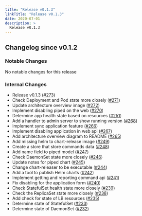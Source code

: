 ```yaml
---
title: "Release v0.1.3"
linkTitle: "Release v0.1.3"
date: 2020-07-01
description: >
  Release v0.1.3
---
```


## Changelog since v0.1.2

### Notable Changes

No notable changes for this release

### Internal Changes
* Release v0.1.3 ([#273](https://github.com/pipe-cd/pipecd/pull/273))
* Check Deployment and Pod state more closely ([#271](https://github.com/pipe-cd/pipecd/pull/271))
* Update architecture overview image ([#272](https://github.com/pipe-cd/pipecd/pull/272))
* Implement disabling piped on the web ([#270](https://github.com/pipe-cd/pipecd/pull/270))
* Determine app health state based on resources ([#251](https://github.com/pipe-cd/pipecd/pull/251))
* Add a handler to admin server to show running version ([#268](https://github.com/pipe-cd/pipecd/pull/268))
* Implement sync application feature ([#266](https://github.com/pipe-cd/pipecd/pull/266))
* Implement disabling application in web api ([#267](https://github.com/pipe-cd/pipecd/pull/267))
* Add architecture overview diagram to README ([#265](https://github.com/pipe-cd/pipecd/pull/265))
* Add missing helm to chart-release image ([#249](https://github.com/pipe-cd/pipecd/pull/249))
* Create a store that store commands data ([#248](https://github.com/pipe-cd/pipecd/pull/248))
* Add name field to piped model ([#247](https://github.com/pipe-cd/pipecd/pull/247))
* Check DaemonSet state more closely ([#246](https://github.com/pipe-cd/pipecd/pull/246))
* Update notes for piped chart ([#245](https://github.com/pipe-cd/pipecd/pull/245))
* Change chart-releaser to be executable ([#244](https://github.com/pipe-cd/pipecd/pull/244))
* Add a tool to publish Helm charts ([#242](https://github.com/pipe-cd/pipecd/pull/242))
* Implement getting and reporting command api ([#241](https://github.com/pipe-cd/pipecd/pull/241))
* Fix disabling for the application form ([#240](https://github.com/pipe-cd/pipecd/pull/240))
* Check StatefulSet health state more closely ([#239](https://github.com/pipe-cd/pipecd/pull/239))
* Check the ReplicaSet state more closely ([#238](https://github.com/pipe-cd/pipecd/pull/238))
* Add check for state of LB resources ([#235](https://github.com/pipe-cd/pipecd/pull/235))
* Determine state of StatefulSet ([#233](https://github.com/pipe-cd/pipecd/pull/233))
* Determine state of DaemonSet ([#232](https://github.com/pipe-cd/pipecd/pull/232))
